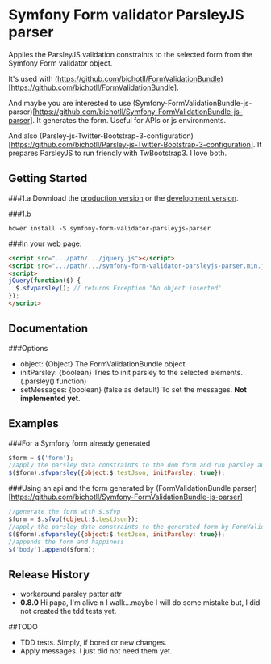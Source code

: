# Symfony Form validator ParsleyJS parser

Applies the ParsleyJS validation constraints to the selected form from the Symfony Form validator object.

It's used with (https://github.com/bichotll/FormValidationBundle)[https://github.com/bichotll/FormValidationBundle].

And maybe you are interested to use (Symfony-FormValidationBundle-js-parser)[https://github.com/bichotll/Symfony-FormValidationBundle-js-parser]. It generates the form. Useful for APIs or js environments.

And also (Parsley-js-Twitter-Bootstrap-3-configuration)[https://github.com/bichotll/Parsley-js-Twitter-Bootstrap-3-configuration]. It prepares ParsleyJS to run friendly with TwBootstrap3. I love both.


## Getting Started

###1.a Download the [production version][min] or the [development version][max].

[min]: https://raw.githubusercontent.com/bichotll/Symfony-FormValidationBundle-ParsleyJS-parser/master/dist/jquery.symfony-form-validator-parsleyjs-parser.js
[max]: https://raw.githubusercontent.com/bichotll/Symfony-FormValidationBundle-ParsleyJS-parser/master/dist/jquery.symfony-form-validator-parsleyjs-parser.min.js

###1.b

```shell
bower install -S symfony-form-validator-parsleyjs-parser
```

###In your web page:

```html
<script src=".../path/.../jquery.js"></script>
<script src=".../path/.../symfony-form-validator-parsleyjs-parser.min.js"></script>
<script>
jQuery(function($) {
  $.sfvparsley(); // returns Exception "No object inserted"
});
</script>
```


## Documentation

###Options

- object: {Object} The FormValidationBundle object.
- initParsley: {boolean} Tries to init parsley to the selected elements. (.parsley() function)
- setMessages: {boolean} (false as default) To set the messages. **Not implemented yet**.


## Examples

###For a Symfony form already generated
```js
$form = $('form');
//apply the parsley data constraints to the dom form and run parsley automatically
$($form).sfvparsley({object:$.testJson, initParsley: true});
```

###Using an api and the form generated by (FormValidationBundle parser)[https://github.com/bichotll/Symfony-FormValidationBundle-js-parser]

```js
//generate the form with $.sfvp
$form = $.sfvp({object:$.testJson});
//apply the parsley data constraints to the generated form by FormValidationBundle parser and run parsley automatically
$($form).sfvparsley({object:$.testJson, initParsley: true});
//appends the form and happiness
$('body').append($form);
```


## Release History
 - workaround parsley patter attr
 - **0.8.0** Hi papa, I'm alive n I walk...maybe I will do some mistake but, I did not created the tdd tests yet.


##TODO
- TDD tests. Simply, if bored or new changes.
- Apply messages. I just did not need them yet.